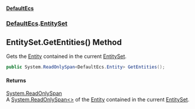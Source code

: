 #### [DefaultEcs](./index.md 'index')
### [DefaultEcs](./DefaultEcs.md 'DefaultEcs').[EntitySet](./DefaultEcs-EntitySet.md 'DefaultEcs.EntitySet')
## EntitySet.GetEntities() Method
Gets the [Entity](./DefaultEcs-Entity.md 'DefaultEcs.Entity') contained in the current [EntitySet](./DefaultEcs-EntitySet.md 'DefaultEcs.EntitySet').  
```C#
public System.ReadOnlySpan<DefaultEcs.Entity> GetEntities();
```
#### Returns
[System.ReadOnlySpan](https://docs.microsoft.com/en-us/dotnet/api/System.ReadOnlySpan 'System.ReadOnlySpan')  
A [System.ReadOnlySpan&lt;&gt;](https://docs.microsoft.com/en-us/dotnet/api/System.ReadOnlySpan-1 'System.ReadOnlySpan&lt;&gt;') of the [Entity](./DefaultEcs-Entity.md 'DefaultEcs.Entity') contained in the current [EntitySet](./DefaultEcs-EntitySet.md 'DefaultEcs.EntitySet').  
